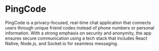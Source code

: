 # PingCode
PingCode is a privacy-focused, real-time chat application that connects users through unique friend codes instead of phone numbers or personal information. With a strong emphasis on security and anonymity, the app ensures secure communication using a tech stack that includes React Native, Node.js, and Socket.io for seamless messaging.
